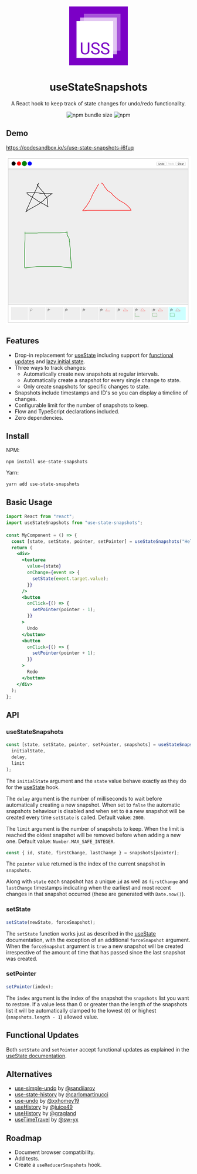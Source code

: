 <div align="center">
  <p>
    <img src="logo.png" alt="" width="160" />
  </p>
  <h1>useStateSnapshots</h1>
  <p>A React hook to keep track of state changes for undo/redo functionality.</p>
  <p>
    <img alt="npm bundle size" src="https://img.shields.io/bundlephobia/min/use-state-snapshots.svg">
    <img alt="npm" src="https://img.shields.io/npm/dw/use-state-snapshots.svg">
  </p>
</div>

## Demo

https://codesandbox.io/s/use-state-snapshots-i6fuq

![](screenshot.png)

## Features

- Drop-in replacement for [useState](https://reactjs.org/docs/hooks-reference.html#usestate) including support for [functional updates](https://reactjs.org/docs/hooks-reference.html#functional-updates) and [lazy initial state](https://reactjs.org/docs/hooks-reference.html#lazy-initial-state).
- Three ways to track changes:
  - Automatically create new snapshots at regular intervals.
  - Automatically create a snapshot for every single change to state.
  - Only create snapshots for specific changes to state.
- Snapshots include timestamps and ID's so you can display a timeline of changes.
- Configurable limit for the number of snapshots to keep.
- Flow and TypeScript declarations included.
- Zero dependencies.

## Install

NPM:

```shell
npm install use-state-snapshots
```

Yarn:

```shell
yarn add use-state-snapshots
```

## Basic Usage

```jsx
import React from "react";
import useStateSnapshots from "use-state-snapshots";

const MyComponent = () => {
  const [state, setState, pointer, setPointer] = useStateSnapshots("Hello");
  return (
    <div>
      <textarea
        value={state}
        onChange={event => {
          setState(event.target.value);
        }}
      />
      <button
        onClick={() => {
          setPointer(pointer - 1);
        }}
      >
        Undo
      </button>
      <button
        onClick={() => {
          setPointer(pointer + 1);
        }}
      >
        Redo
      </button>
    </div>
  );
};
```

## API

### useStateSnapshots

```js
const [state, setState, pointer, setPointer, snapshots] = useStateSnapshots(
  initialState,
  delay,
  limit
);
```

The `initialState` argument and the `state` value behave exactly as they do for the [useState](https://reactjs.org/docs/hooks-reference.html#usestate) hook.

The `delay` argument is the number of milliseconds to wait before automatically creating a new snapshot. When set to `false` the automatic snapshots behaviour is disabled and when set to `0` a new snapshot will be created every time `setState` is called. Default value: `2000`.

The `limit` argument is the number of snapshots to keep. When the limit is reached the oldest snapshot will be removed before when adding a new one. Default value: `Number.MAX_SAFE_INTEGER`.

```js
const { id, state, firstChange, lastChange } = snapshots[pointer];
```

The `pointer` value returned is the index of the current snapshot in `snapshots`.

Along with `state` each snapshot has a unique `id` as well as `firstChange` and `lastChange` timestamps indicating when the earliest and most recent changes in that snapshot occurred (these are generated with `Date.now()`).

### setState

```js
setState(newState, forceSnapshot);
```

The `setState` function works just as described in the [useState](https://reactjs.org/docs/hooks-reference.html#usestate) documentation, with the exception of an additional `forceSnapshot` argument. When the `forceSnapshot` argument is `true` a new snapshot will be created irrespective of the amount of time that has passed since the last snapshot was created.

### setPointer

```js
setPointer(index);
```

The `index` argument is the index of the snapshot the `snapshots` list you want to restore. If a value less than 0 or greater than the length of the snapshots list it will be automatically clamped to the lowest (`0`) or highest (`snapshots.length - 1`) allowed value.

## Functional Updates

Both `setState` and `setPointer` accept functional updates as explained in
the [useState documentation](https://reactjs.org/docs/hooks-reference.html#functional-updates).

## Alternatives

- [use-simple-undo](https://github.com/sandiiarov/use-simple-undo) by [@sandiiarov](https://github.com/sandiiarov)
- [use-state-history](https://github.com/carlomartinucci/use-state-history) by [@carlomartinucci](https://github.com/carlomartinucci)
- [use-undo](https://github.com/xxhomey19/use-undo) by [@xxhomey19](https://github.com/xxhomey19)
- [useHistory](https://codesandbox.io/s/yv3004lqnj) by [@juice49](https://github.com/juice49)
- [useHistory](https://usehooks.com/useHistory/) by [@gragland](https://github.com/gragland)
- [useTimeTravel](https://frontarm.com/swyx/reusable-time-travel-react-hooks-immer/) by [@sw-yx](https://github.com/sw-yx)

## Roadmap

- Document browser compatibility.
- Add tests.
- Create a `useReducerSnapshots` hook.
